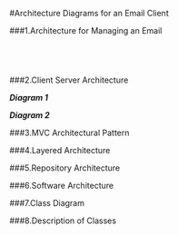 #Architecture Diagrams for an Email Client 

###1.Architecture for Managing an Email
```  




```  


###2.Client Server Architecture 

**_Diagram 1_**






**_Diagram 2_**


###3.MVC Architectural Pattern 




###4.Layered Architecture




###5.Repository Architecture



###6.Software Architecture



###7.Class Diagram



###8.Description of Classes
